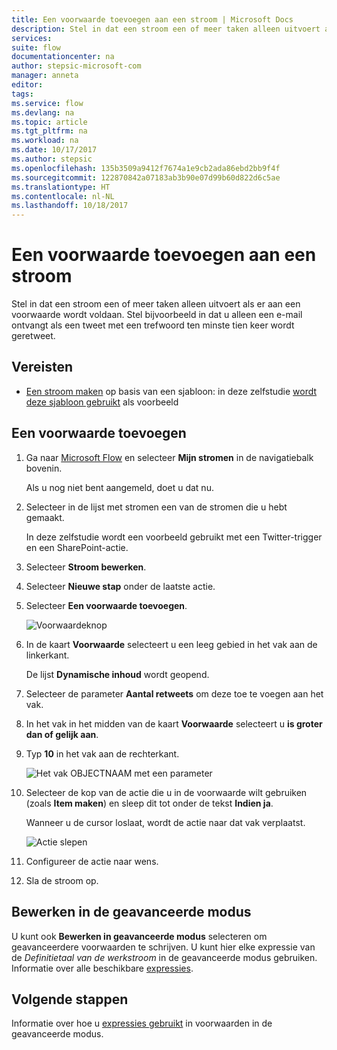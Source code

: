 ```yaml
---
title: Een voorwaarde toevoegen aan een stroom | Microsoft Docs
description: Stel in dat een stroom een of meer taken alleen uitvoert als er aan een voorwaarde wordt voldaan.
services: 
suite: flow
documentationcenter: na
author: stepsic-microsoft-com
manager: anneta
editor: 
tags: 
ms.service: flow
ms.devlang: na
ms.topic: article
ms.tgt_pltfrm: na
ms.workload: na
ms.date: 10/17/2017
ms.author: stepsic
ms.openlocfilehash: 135b3509a9412f7674a1e9cb2ada86ebd2bb9f4f
ms.sourcegitcommit: 122870842a07183ab3b90e07d99b60d822d6c5ae
ms.translationtype: HT
ms.contentlocale: nl-NL
ms.lasthandoff: 10/18/2017
---
```

# <a name="add-a-condition-to-a-flow"></a>Een voorwaarde toevoegen aan een stroom

Stel in dat een stroom een of meer taken alleen uitvoert als er aan een voorwaarde wordt voldaan. Stel bijvoorbeeld in dat u alleen een e-mail ontvangt als een tweet met een trefwoord ten minste tien keer wordt geretweet.

## <a name="prerequisites"></a>Vereisten

* [Een stroom maken](get-started-logic-template.md) op basis van een sjabloon: in deze zelfstudie [wordt deze sjabloon gebruikt](https://flow.microsoft.com/galleries/public/templates/e78571e5c70e4806a18eeacba5a897c8/) als voorbeeld

## <a name="add-a-condition"></a>Een voorwaarde toevoegen

1. Ga naar [Microsoft Flow](https://flow.microsoft.com) en selecteer **Mijn stromen** in de navigatiebalk bovenin.

    Als u nog niet bent aangemeld, doet u dat nu.

1. Selecteer in de lijst met stromen een van de stromen die u hebt gemaakt.

    In deze zelfstudie wordt een voorbeeld gebruikt met een Twitter-trigger en een SharePoint-actie.

1. Selecteer **Stroom bewerken**.

1. Selecteer **Nieuwe stap** onder de laatste actie.

1. Selecteer **Een voorwaarde toevoegen**.

    ![Voorwaardeknop](./media/add-condition/add-condition.png)

1. In de kaart **Voorwaarde** selecteert u een leeg gebied in het vak aan de linkerkant.

    De lijst **Dynamische inhoud** wordt geopend.

1. Selecteer de parameter **Aantal retweets** om deze toe te voegen aan het vak.

1. In het vak in het midden van de kaart **Voorwaarde** selecteert u **is groter dan of gelijk aan**.

1. Typ **10** in het vak aan de rechterkant.

    ![Het vak OBJECTNAAM met een parameter](./media/add-condition/specify-condition.png)

1. Selecteer de kop van de actie die u in de voorwaarde wilt gebruiken (zoals **Item maken**) en sleep dit tot onder de tekst **Indien ja**.

    Wanneer u de cursor loslaat, wordt de actie naar dat vak verplaatst.

    ![Actie slepen](./media/add-condition/drag-action.png)

1. Configureer de actie naar wens.

1. Sla de stroom op.

## <a name="edit-in-advanced-mode"></a>Bewerken in de geavanceerde modus

U kunt ook **Bewerken in geavanceerde modus** selecteren om geavanceerdere voorwaarden te schrijven. U kunt hier elke expressie van de *Definitietaal van de werkstroom* in de geavanceerde modus gebruiken. Informatie over alle beschikbare [expressies](https://msdn.microsoft.com/library/azure/mt643789.aspx).

## <a name="next-steps"></a>Volgende stappen

Informatie over hoe u [expressies gebruikt](use-expressions-in-conditions.md) in voorwaarden in de geavanceerde modus.
